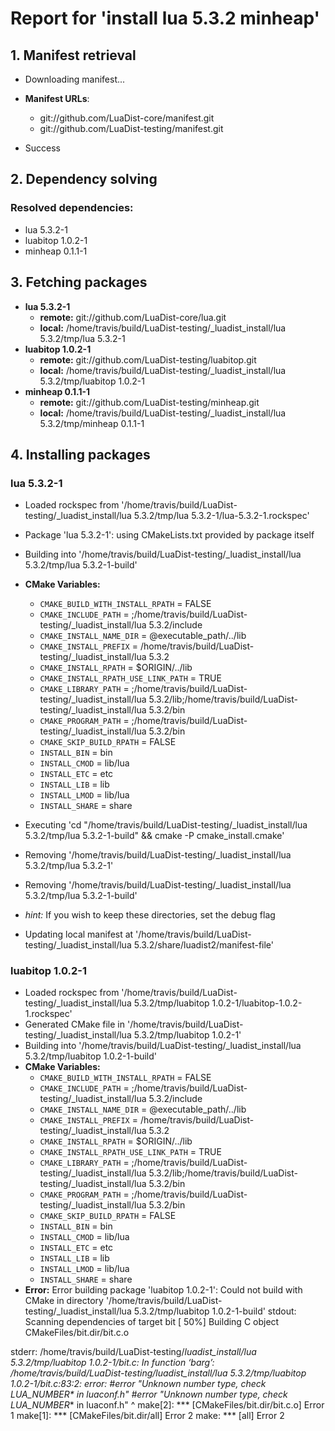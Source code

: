 # Report for 'install lua 5.3.2 minheap'


## 1. Manifest retrieval

- Downloading manifest...

- **Manifest URLs**:
    - git://github.com/LuaDist-core/manifest.git
    - git://github.com/LuaDist-testing/manifest.git
- Success

## 2. Dependency solving


### Resolved dependencies:
- lua 5.3.2-1
- luabitop 1.0.2-1
- minheap 0.1.1-1

## 3. Fetching packages

- **lua 5.3.2-1**
    - **remote:** git://github.com/LuaDist-core/lua.git
    - **local:** /home/travis/build/LuaDist-testing/_luadist_install/lua 5.3.2/tmp/lua 5.3.2-1
- **luabitop 1.0.2-1**
    - **remote:** git://github.com/LuaDist-testing/luabitop.git
    - **local:** /home/travis/build/LuaDist-testing/_luadist_install/lua 5.3.2/tmp/luabitop 1.0.2-1
- **minheap 0.1.1-1**
    - **remote:** git://github.com/LuaDist-testing/minheap.git
    - **local:** /home/travis/build/LuaDist-testing/_luadist_install/lua 5.3.2/tmp/minheap 0.1.1-1

## 4. Installing packages


### lua 5.3.2-1
- Loaded rockspec from '/home/travis/build/LuaDist-testing/_luadist_install/lua 5.3.2/tmp/lua 5.3.2-1/lua-5.3.2-1.rockspec'
- Package 'lua 5.3.2-1': using CMakeLists.txt provided by package itself
- Building into '/home/travis/build/LuaDist-testing/_luadist_install/lua 5.3.2/tmp/lua 5.3.2-1-build'
- **CMake Variables:**
    - `CMAKE_BUILD_WITH_INSTALL_RPATH` = FALSE
    - `CMAKE_INCLUDE_PATH` = ;/home/travis/build/LuaDist-testing/_luadist_install/lua 5.3.2/include
    - `CMAKE_INSTALL_NAME_DIR` = @executable_path/../lib
    - `CMAKE_INSTALL_PREFIX` = /home/travis/build/LuaDist-testing/_luadist_install/lua 5.3.2
    - `CMAKE_INSTALL_RPATH` = $ORIGIN/../lib
    - `CMAKE_INSTALL_RPATH_USE_LINK_PATH` = TRUE
    - `CMAKE_LIBRARY_PATH` = ;/home/travis/build/LuaDist-testing/_luadist_install/lua 5.3.2/lib;/home/travis/build/LuaDist-testing/_luadist_install/lua 5.3.2/bin
    - `CMAKE_PROGRAM_PATH` = ;/home/travis/build/LuaDist-testing/_luadist_install/lua 5.3.2/bin
    - `CMAKE_SKIP_BUILD_RPATH` = FALSE
    - `INSTALL_BIN` = bin
    - `INSTALL_CMOD` = lib/lua
    - `INSTALL_ETC` = etc
    - `INSTALL_LIB` = lib
    - `INSTALL_LMOD` = lib/lua
    - `INSTALL_SHARE` = share
- Executing 'cd "/home/travis/build/LuaDist-testing/_luadist_install/lua 5.3.2/tmp/lua 5.3.2-1-build" && cmake -P cmake_install.cmake'
- Removing '/home/travis/build/LuaDist-testing/_luadist_install/lua 5.3.2/tmp/lua 5.3.2-1'
- Removing '/home/travis/build/LuaDist-testing/_luadist_install/lua 5.3.2/tmp/lua 5.3.2-1-build'

- *hint:* If you wish to keep these directories, set the debug flag
- Updating local manifest at '/home/travis/build/LuaDist-testing/_luadist_install/lua 5.3.2/share/luadist2/manifest-file'

### luabitop 1.0.2-1
- Loaded rockspec from '/home/travis/build/LuaDist-testing/_luadist_install/lua 5.3.2/tmp/luabitop 1.0.2-1/luabitop-1.0.2-1.rockspec'
- Generated CMake file in '/home/travis/build/LuaDist-testing/_luadist_install/lua 5.3.2/tmp/luabitop 1.0.2-1'
- Building into '/home/travis/build/LuaDist-testing/_luadist_install/lua 5.3.2/tmp/luabitop 1.0.2-1-build'
- **CMake Variables:**
    - `CMAKE_BUILD_WITH_INSTALL_RPATH` = FALSE
    - `CMAKE_INCLUDE_PATH` = ;/home/travis/build/LuaDist-testing/_luadist_install/lua 5.3.2/include
    - `CMAKE_INSTALL_NAME_DIR` = @executable_path/../lib
    - `CMAKE_INSTALL_PREFIX` = /home/travis/build/LuaDist-testing/_luadist_install/lua 5.3.2
    - `CMAKE_INSTALL_RPATH` = $ORIGIN/../lib
    - `CMAKE_INSTALL_RPATH_USE_LINK_PATH` = TRUE
    - `CMAKE_LIBRARY_PATH` = ;/home/travis/build/LuaDist-testing/_luadist_install/lua 5.3.2/lib;/home/travis/build/LuaDist-testing/_luadist_install/lua 5.3.2/bin
    - `CMAKE_PROGRAM_PATH` = ;/home/travis/build/LuaDist-testing/_luadist_install/lua 5.3.2/bin
    - `CMAKE_SKIP_BUILD_RPATH` = FALSE
    - `INSTALL_BIN` = bin
    - `INSTALL_CMOD` = lib/lua
    - `INSTALL_ETC` = etc
    - `INSTALL_LIB` = lib
    - `INSTALL_LMOD` = lib/lua
    - `INSTALL_SHARE` = share
- **Error:** Error building package 'luabitop 1.0.2-1': Could not build with CMake in directory '/home/travis/build/LuaDist-testing/_luadist_install/lua 5.3.2/tmp/luabitop 1.0.2-1-build'
stdout:
Scanning dependencies of target bit
[ 50%] Building C object CMakeFiles/bit.dir/bit.c.o

stderr:
/home/travis/build/LuaDist-testing/_luadist_install/lua 5.3.2/tmp/luabitop 1.0.2-1/bit.c: In function ‘barg’:
/home/travis/build/LuaDist-testing/_luadist_install/lua 5.3.2/tmp/luabitop 1.0.2-1/bit.c:83:2: error: #error "Unknown number type, check LUA_NUMBER_* in luaconf.h"
 #error "Unknown number type, check LUA_NUMBER_* in luaconf.h"
  ^
make[2]: *** [CMakeFiles/bit.dir/bit.c.o] Error 1
make[1]: *** [CMakeFiles/bit.dir/all] Error 2
make: *** [all] Error 2

